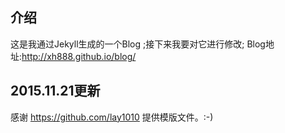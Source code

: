 ## 介绍
这是我通过Jekyll生成的一个Blog ;接下来我要对它进行修改;
Blog地址:http://xh888.github.io/blog/

## 2015.11.21更新
感谢 https://github.com/lay1010 提供模版文件。:-)



